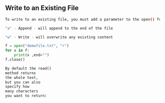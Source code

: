 ## Write to an Existing File
 
```bash
To write to an existing file, you must add a parameter to the open() function:

"a" - Append - will append to the end of the file

"w" - Write - will overwrite any existing content
```

```python
f = open("demofile.txt", "r")
for x in f:
    print(x ,end="")
f.close()
```

```bash
By default the read() 
method returns   
the whole text,  
but you can also 
specify how      
many characters  
you want to return:
```
